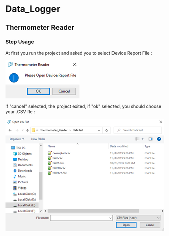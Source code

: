 # Data_Logger

## Thermometer Reader

### Step Usage

At first you run the project and asked you to select Device Report File :

![first_step test](Thermometer_Reader/Step_of_project/sample_1.png)

if "cancel" selected, the project exited, if "ok" selected, you should choose your .CSV fle :

![second_step test](Thermometer_Reader/Step_of_project/sample_2.png)
